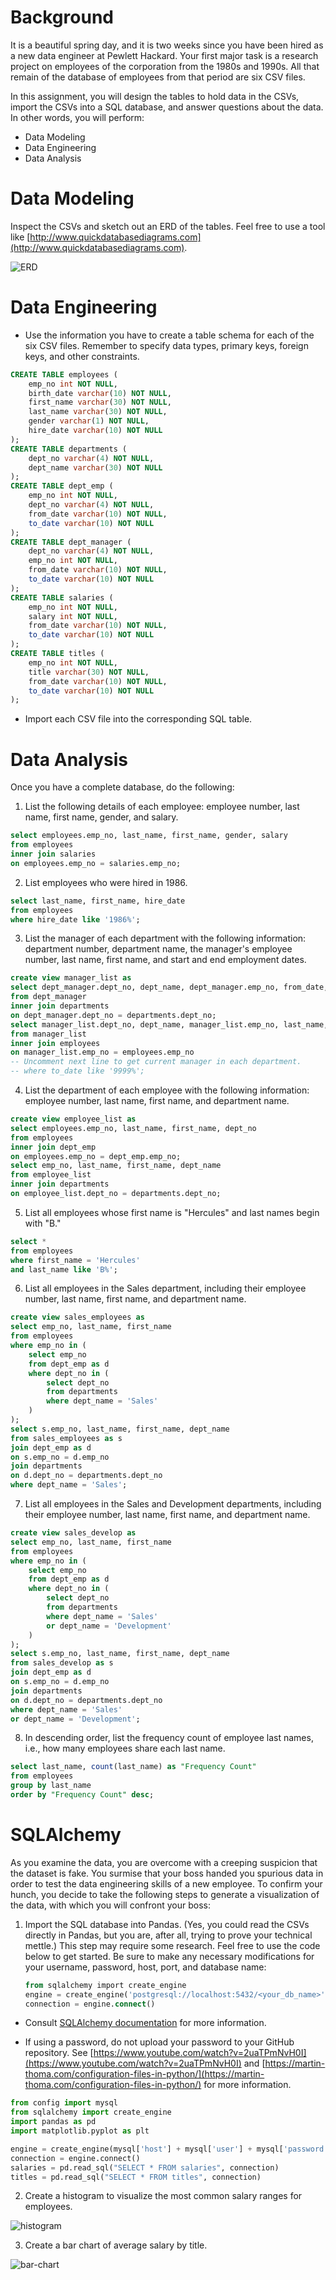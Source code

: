 # Background

It is a beautiful spring day, and it is two weeks since you have been hired as a new data engineer at Pewlett Hackard. Your first major task is a research project on employees of the corporation from the 1980s and 1990s. All that remain of the database of employees from that period are six CSV files.

In this assignment, you will design the tables to hold data in the CSVs, import the CSVs into a SQL database, and answer questions about the data. In other words, you will perform:

* Data Modeling
* Data Engineering
* Data Analysis

# Data Modeling

Inspect the CSVs and sketch out an ERD of the tables. Feel free to use a tool like [http://www.quickdatabasediagrams.com](http://www.quickdatabasediagrams.com).

![ERD](images/ERD-djaimes.png)

# Data Engineering

* Use the information you have to create a table schema for each of the six CSV files. Remember to specify data types, primary keys, foreign keys, and other constraints.
```sql
CREATE TABLE employees (
    emp_no int NOT NULL,
    birth_date varchar(10) NOT NULL,
    first_name varchar(30) NOT NULL,
    last_name varchar(30) NOT NULL,
    gender varchar(1) NOT NULL,
    hire_date varchar(10) NOT NULL
);
CREATE TABLE departments (
    dept_no varchar(4) NOT NULL,
    dept_name varchar(30) NOT NULL
);
CREATE TABLE dept_emp (
    emp_no int NOT NULL,
    dept_no varchar(4) NOT NULL,
    from_date varchar(10) NOT NULL,
    to_date varchar(10) NOT NULL
);
CREATE TABLE dept_manager (
    dept_no varchar(4) NOT NULL,
    emp_no int NOT NULL,
    from_date varchar(10) NOT NULL,
    to_date varchar(10) NOT NULL
);
CREATE TABLE salaries (
    emp_no int NOT NULL,
    salary int NOT NULL,
    from_date varchar(10) NOT NULL,
    to_date varchar(10) NOT NULL
);
CREATE TABLE titles (
    emp_no int NOT NULL,
    title varchar(30) NOT NULL,
    from_date varchar(10) NOT NULL,
    to_date varchar(10) NOT NULL
);
```

* Import each CSV file into the corresponding SQL table.

# Data Analysis

Once you have a complete database, do the following:

1. List the following details of each employee: employee number, last name, first name, gender, and salary.
```sql
select employees.emp_no, last_name, first_name, gender, salary
from employees
inner join salaries
on employees.emp_no = salaries.emp_no;
```

2. List employees who were hired in 1986.
```sql
select last_name, first_name, hire_date
from employees
where hire_date like '1986%';
```

3. List the manager of each department with the following information: department number, department name, the manager's employee number, last name, first name, and start and end employment dates.
```sql
create view manager_list as
select dept_manager.dept_no, dept_name, dept_manager.emp_no, from_date, to_date
from dept_manager
inner join departments
on dept_manager.dept_no = departments.dept_no;
select manager_list.dept_no, dept_name, manager_list.emp_no, last_name, first_name, from_date, to_date
from manager_list
inner join employees
on manager_list.emp_no = employees.emp_no
-- Uncomment next line to get current manager in each department.
-- where to_date like '9999%';
```

4. List the department of each employee with the following information: employee number, last name, first name, and department name.
```sql
create view employee_list as
select employees.emp_no, last_name, first_name, dept_no
from employees
inner join dept_emp
on employees.emp_no = dept_emp.emp_no;
select emp_no, last_name, first_name, dept_name
from employee_list
inner join departments
on employee_list.dept_no = departments.dept_no;
```

5. List all employees whose first name is "Hercules" and last names begin with "B."
```sql
select *
from employees
where first_name = 'Hercules'
and last_name like 'B%';
```

6. List all employees in the Sales department, including their employee number, last name, first name, and department name.
```sql
create view sales_employees as
select emp_no, last_name, first_name
from employees
where emp_no in (
	select emp_no
	from dept_emp as d
	where dept_no in (
		select dept_no
		from departments
		where dept_name = 'Sales'
	)
);
select s.emp_no, last_name, first_name, dept_name
from sales_employees as s
join dept_emp as d
on s.emp_no = d.emp_no
join departments
on d.dept_no = departments.dept_no
where dept_name = 'Sales';
```

7. List all employees in the Sales and Development departments, including their employee number, last name, first name, and department name.
```sql
create view sales_develop as
select emp_no, last_name, first_name
from employees
where emp_no in (
	select emp_no
	from dept_emp as d
	where dept_no in (
		select dept_no
		from departments
		where dept_name = 'Sales'
		or dept_name = 'Development'
	)
);
select s.emp_no, last_name, first_name, dept_name
from sales_develop as s
join dept_emp as d
on s.emp_no = d.emp_no
join departments
on d.dept_no = departments.dept_no
where dept_name = 'Sales'
or dept_name = 'Development';
```

8. In descending order, list the frequency count of employee last names, i.e., how many employees share each last name.
```sql
select last_name, count(last_name) as "Frequency Count"
from employees
group by last_name
order by "Frequency Count" desc;
```

# SQLAlchemy
As you examine the data, you are overcome with a creeping suspicion that the dataset is fake. You surmise that your boss handed you spurious data in order to test the data engineering skills of a new employee. To confirm your hunch, you decide to take the following steps to generate a visualization of the data, with which you will confront your boss:
1. Import the SQL database into Pandas. (Yes, you could read the CSVs directly in Pandas, but you are, after all, trying to prove your technical mettle.) This step may require some research. Feel free to use the code below to get started. Be sure to make any necessary modifications for your username, password, host, port, and database name:

   ```sql
   from sqlalchemy import create_engine
   engine = create_engine('postgresql://localhost:5432/<your_db_name>')
   connection = engine.connect()
   ```

* Consult [SQLAlchemy documentation](https://docs.sqlalchemy.org/en/latest/core/engines.html#postgresql) for more information.

* If using a password, do not upload your password to your GitHub repository. See [https://www.youtube.com/watch?v=2uaTPmNvH0I](https://www.youtube.com/watch?v=2uaTPmNvH0I) and [https://martin-thoma.com/configuration-files-in-python/](https://martin-thoma.com/configuration-files-in-python/) for more information.
```python
from config import mysql
from sqlalchemy import create_engine
import pandas as pd
import matplotlib.pyplot as plt

engine = create_engine(mysql['host'] + mysql['user'] + mysql['password'] + mysql['database'])
connection = engine.connect()
salaries = pd.read_sql("SELECT * FROM salaries", connection)
titles = pd.read_sql("SELECT * FROM titles", connection)
```

2. Create a histogram to visualize the most common salary ranges for employees.

![histogram](images/histogram.png)

3. Create a bar chart of average salary by title.

![bar-chart](images/bar-chart.png)
